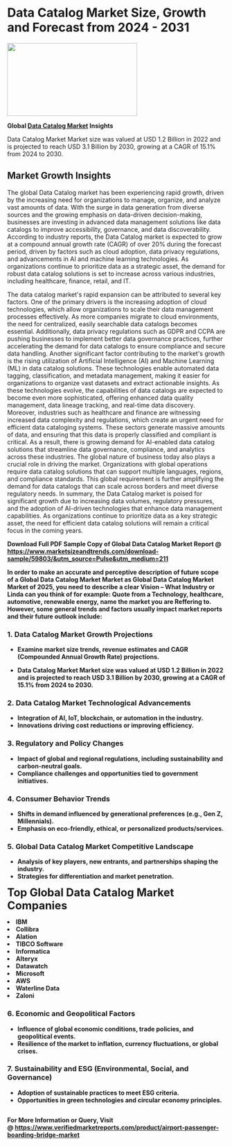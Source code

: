 <H1>Data Catalog Market Size, Growth and Forecast from 2024 - 2031</H1><img class="aligncenter size-medium wp-image-584254" src="https://thirdeyenews.in/wp-content/uploads/2024/09/Global-Market-Research-300x168.jpeg" alt="" width="300" height="168" /><p><strong>Global&nbsp;<a href="https://www.marketsizeandtrends.com/download-sample/59803/&amp;utm_source=Pulse&amp;utm_medium=211">Data Catalog Market</a> Insights</strong></p><p>Data Catalog Market Market size was valued at USD 1.2 Billion in 2022 and is projected to reach USD 3.1 Billion by 2030, growing at a CAGR of 15.1% from 2024 to 2030.</p><p><h2>Market Growth Insights</h2> <p>The global Data Catalog market has been experiencing rapid growth, driven by the increasing need for organizations to manage, organize, and analyze vast amounts of data. With the surge in data generation from diverse sources and the growing emphasis on data-driven decision-making, businesses are investing in advanced data management solutions like data catalogs to improve accessibility, governance, and data discoverability. According to industry reports, the Data Catalog market is expected to grow at a compound annual growth rate (CAGR) of over 20% during the forecast period, driven by factors such as cloud adoption, data privacy regulations, and advancements in AI and machine learning technologies. As organizations continue to prioritize data as a strategic asset, the demand for robust data catalog solutions is set to increase across various industries, including healthcare, finance, retail, and IT.</p> <p><strong></strong></p> <p>The data catalog market's rapid expansion can be attributed to several key factors. One of the primary drivers is the increasing adoption of cloud technologies, which allow organizations to scale their data management processes effectively. As more companies migrate to cloud environments, the need for centralized, easily searchable data catalogs becomes essential. Additionally, data privacy regulations such as GDPR and CCPA are pushing businesses to implement better data governance practices, further accelerating the demand for data catalogs to ensure compliance and secure data handling. Another significant factor contributing to the market's growth is the rising utilization of Artificial Intelligence (AI) and Machine Learning (ML) in data catalog solutions. These technologies enable automated data tagging, classification, and metadata management, making it easier for organizations to organize vast datasets and extract actionable insights. As these technologies evolve, the capabilities of data catalogs are expected to become even more sophisticated, offering enhanced data quality management, data lineage tracking, and real-time data discovery. Moreover, industries such as healthcare and finance are witnessing increased data complexity and regulations, which create an urgent need for efficient data cataloging systems. These sectors generate massive amounts of data, and ensuring that this data is properly classified and compliant is critical. As a result, there is growing demand for AI-enabled data catalog solutions that streamline data governance, compliance, and analytics across these industries. The global nature of business today also plays a crucial role in driving the market. Organizations with global operations require data catalog solutions that can support multiple languages, regions, and compliance standards. This global requirement is further amplifying the demand for data catalogs that can scale across borders and meet diverse regulatory needs. In summary, the Data Catalog market is poised for significant growth due to increasing data volumes, regulatory pressures, and the adoption of AI-driven technologies that enhance data management capabilities. As organizations continue to prioritize data as a key strategic asset, the need for efficient data catalog solutions will remain a critical focus in the coming years.</p> <p><strong></p><p><span class=""><strong>Download Full PDF Sample Copy of Global Data Catalog Market Report</strong> @ <a href="https://www.marketsizeandtrends.com/download-sample/59803/&amp;utm_source=Pulse&amp;utm_medium=211" target="_blank">https://www.marketsizeandtrends.com/download-sample/59803/&amp;utm_source=Pulse&amp;utm_medium=211</a></span></p><p>In order to make an accurate and perceptive description of future scope of a Global&nbsp;Data Catalog Market Market as Global&nbsp;Data Catalog Market Market of 2025, you need to describe a clear Vision &ndash; What Industry or Linda can you think of for example: Quote from a Technology, healthcare, automotive, renewable energy, name the market you are Reffering to. However, some general trends and factors usually impact market reports and their future outlook include:</p><h3>1.&nbsp;<strong>Data Catalog Market Growth Projections</strong></h3><ul><li>Examine market size trends, revenue estimates and CAGR (Compounded Annual Growth Rate) projections.</li><li><p>Data Catalog Market Market size was valued at USD 1.2 Billion in 2022 and is projected to reach USD 3.1 Billion by 2030, growing at a CAGR of 15.1% from 2024 to 2030.</p></li></ul><h3>2.&nbsp;<strong>Data Catalog Market Technological Advancements</strong></h3><ul><li>Integration of AI, IoT, blockchain, or automation in the industry.</li><li>Innovations driving cost reductions or improving efficiency.</li></ul><h3>3.&nbsp;<strong>Regulatory and Policy Changes</strong></h3><ul><li>Impact of global and regional regulations, including sustainability and carbon-neutral goals.</li><li>Compliance challenges and opportunities tied to government initiatives.</li></ul><h3>4.&nbsp;<strong>Consumer Behavior Trends</strong></h3><ul><li>Shifts in demand influenced by generational preferences (e.g., Gen Z, Millennials).</li><li>Emphasis on eco-friendly, ethical, or personalized products/services.</li></ul><h3>5.&nbsp;<strong>Global Data Catalog Market Competitive Landscape</strong></h3><ul><li>Analysis of key players, new entrants, and partnerships shaping the industry.</li><li>Strategies for differentiation and market penetration.</li></ul><p data-pm-slice="1 1 []"><span style="color: inherit; font-family: inherit; font-size: 25px;">Top Global Data Catalog Market Companies</span></p><div class="" data-test-id=""><p><li>IBM</li><li> Collibra</li><li> Alation</li><li> TIBCO Software</li><li> Informatica</li><li> Alteryx</li><li> Datawatch</li><li> Microsoft</li><li> AWS</li><li> Waterline Data</li><li> Zaloni</li></p></div><h3>6.&nbsp;<strong>Economic and Geopolitical Factors</strong></h3><ul><li>Influence of global economic conditions, trade policies, and geopolitical events.</li><li>Resilience of the market to inflation, currency fluctuations, or global crises.</li></ul><h3>7.&nbsp;<strong>Sustainability and ESG (Environmental, Social, and Governance)</strong></h3><ul><li>Adoption of sustainable practices to meet ESG criteria.</li><li>Opportunities in green technologies and circular economy principles.</li></ul><h2><strong style="font-size: 14px;">For More Information or Query, Visit @&nbsp;</strong><a style="background-color: #ffffff; font-size: 14px;" href="https://www.marketsizeandtrends.com/report/data-catalog-market/" target="_blank">https://www.verifiedmarketreports.com/product/airport-passenger-boarding-bridge-market</a></h2>
